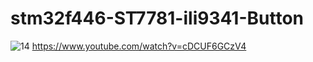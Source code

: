 # stm32f446-ST7781-ili9341-Button
![14](https://user-images.githubusercontent.com/31142397/196009517-2df37659-0e7d-4648-a0d8-9f096fda5454.jpg)
https://www.youtube.com/watch?v=cDCUF6GCzV4
